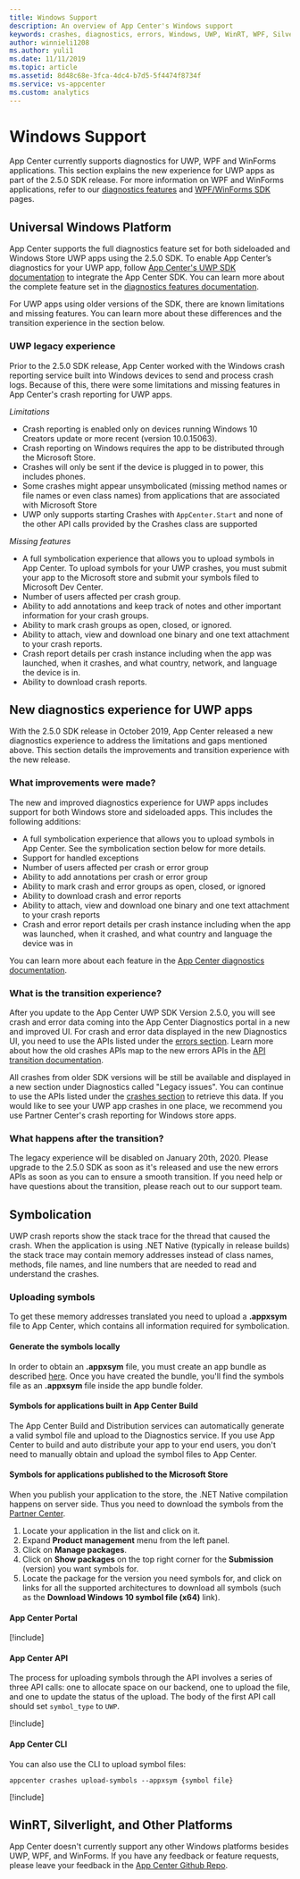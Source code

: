 ```yaml
---
title: Windows Support
description: An overview of App Center's Windows support
keywords: crashes, diagnostics, errors, Windows, UWP, WinRT, WPF, Silverlight
author: winnieli1208
ms.author: yuli1
ms.date: 11/11/2019
ms.topic: article
ms.assetid: 8d48c68e-3fca-4dc4-b7d5-5f4474f8734f
ms.service: vs-appcenter
ms.custom: analytics
---
```


# Windows Support

App Center currently supports diagnostics for UWP, WPF and WinForms applications. This section explains the new experience for UWP apps as part of the 2.5.0 SDK release. For more information on WPF and WinForms applications,
refer to our [diagnostics features](~/diagnostics/features.md) and [WPF/WinForms SDK](~/sdk/crashes/wpf-winforms.md) pages.

## Universal Windows Platform

App Center supports the full diagnostics feature set for both sideloaded and Windows Store UWP apps using the 2.5.0 SDK. To enable App Center’s diagnostics for your UWP app, follow [App Center's UWP SDK documentation](~/sdk/crashes/uwp.md) to integrate the App Center SDK. You can learn more about the complete feature set in the [diagnostics features documentation](~/diagnostics/features.md).

For UWP apps using older versions of the SDK, there are known limitations and missing features. You can learn more about these differences and the transition experience in the section below.

### UWP legacy experience

Prior to the 2.5.0 SDK release, App Center worked with the Windows crash reporting service built into Windows devices to send and process crash logs. Because of this, there were some limitations and missing features in App Center's crash reporting for UWP apps.

*Limitations*

- Crash reporting is enabled only on devices running Windows 10 Creators update or more recent (version 10.0.15063).
- Crash reporting on Windows requires the app to be distributed through the Microsoft Store.
- Crashes will only be sent if the device is plugged in to power, this includes phones.
- Some crashes might appear unsymbolicated (missing method names or file names or even class names) from applications that are associated with Microsoft Store
- UWP only supports starting Crashes with `AppCenter.Start` and none of the other API calls provided by the Crashes class are supported

*Missing features*

- A full symbolication experience that allows you to upload symbols in App Center. To upload symbols for your UWP crashes, you must submit your app to the Microsoft store and submit your symbols filed to Microsoft Dev Center.
- Number of users affected per crash group.
- Ability to add annotations and keep track of notes and other important information for your crash groups.
- Ability to mark crash groups as open, closed, or ignored.
- Ability to attach, view and download one binary and one text attachment to your crash reports.
- Crash report details per crash instance including when the app was launched, when it crashes, and what country, network, and language the device is in.
- Ability to download crash reports.

## New diagnostics experience for UWP apps

With the 2.5.0 SDK release in October 2019, App Center released a new diagnostics experience to address the limitations and gaps mentioned above. This section details the improvements and transition experience with the new release.

### What improvements were made?

The new and improved diagnostics experience for UWP apps includes support for both Windows store and sideloaded apps. This includes the following additions:

- A full symbolication experience that allows you to upload symbols in App Center. See the symbolication section below for more details.
- Support for handled exceptions
- Number of users affected per crash or error group
- Ability to add annotations per crash or error group
- Ability to mark crash and error groups as open, closed, or ignored
- Ability to download crash and error reports
- Ability to attach, view and download one binary and one text attachment to your crash reports
- Crash and error report details per crash instance including when the app was launched, when it crashed, and what country and language the device was in

You can learn more about each feature in the [App Center diagnostics documentation](~/diagnostics/features.md).

### What is the transition experience?

After you update to the App Center UWP SDK Version 2.5.0, you will see crash and error data coming into the App Center Diagnostics portal in a new and improved UI. For crash and error data displayed in the new Diagnostics UI, you need to use the APIs listed under the [errors section](https://openapi.appcenter.ms/#/errors). Learn more about how the old crashes APIs map to the new errors APIs in the [API transition documentation](~/diagnostics/using-the-diagnostics-api.md#transitioning-to-the-new-apis).

All crashes from older SDK versions will be still be available and displayed in a new section under Diagnostics called "Legacy issues". You can continue to use the APIs listed under the [crashes section](https://openapi.appcenter.ms/#/crash) to retrieve this data. If you would like to see your UWP app crashes in one place, we recommend you use Partner Center's crash reporting for Windows store apps.

### What happens after the transition?

The legacy experience will be disabled on January 20th, 2020. Please upgrade to the 2.5.0 SDK as soon as it's released and use the new errors APIs as soon as you can to ensure a smooth transition. If you need help or have questions about the transition, please reach out to our support team.

## Symbolication

UWP crash reports show the stack trace for the thread that caused the crash. When the application is using .NET Native (typically in release builds) the stack trace may contain memory addresses instead of class names, methods, file names, and line numbers that are needed to read and understand the crashes.

### Uploading symbols

To get these memory addresses translated you need to upload a **.appxsym** file to App Center, which contains all information required for symbolication.

#### Generate the symbols locally

In order to obtain an **.appxsym** file, you must create an app bundle as described [here](https://docs.microsoft.com/windows/msix/package/packaging-uwp-apps). Once you have created the bundle, you'll find the symbols file as an **.appxsym** file inside the app bundle folder.

#### Symbols for applications built in App Center Build

The App Center Build and Distribution services can automatically generate a valid symbol file and upload to the Diagnostics service. If you use App Center to build and auto distribute your app to your end users, you don't need to manually obtain and upload the symbol files to App Center.

#### Symbols for applications published to the Microsoft Store

When you publish your application to the store, the .NET Native compilation happens on server side. Thus you need to download the symbols from the [Partner Center](https://partner.microsoft.com/dashboard/windows/overview).

1. Locate your application in the list and click on it.
1. Expand **Product management** menu from the left panel.
1. Click on **Manage packages**.
1. Click on **Show packages** on the top right corner for the **Submission** (version) you want symbols for.
1. Locate the package for the version you need symbols for, and click on links for all the supported architectures to download all symbols (such as the **Download Windows 10 symbol file (x64)** link).

#### App Center Portal

[!include[](./symbol-upload-ui.md)]

#### App Center API
The process for uploading symbols through the API involves a series of three API calls: one to allocate space on our backend, one to upload the file, and one to update the status of the upload. The body of the first API call should set `symbol_type` to `UWP`.

[!include[](./symbol-upload-api.md)]

#### App Center CLI
You can also use the CLI to upload symbol files:

```shell
appcenter crashes upload-symbols --appxsym {symbol file}
```

[!include[](./ignoring-symbols.md)]

## WinRT, Silverlight, and Other Platforms

App Center doesn't currently support any other Windows platforms besides UWP, WPF, and WinForms. If you have any feedback or feature requests, please leave your feedback in the [App Center Github Repo](https://github.com/Microsoft/appcenter).
